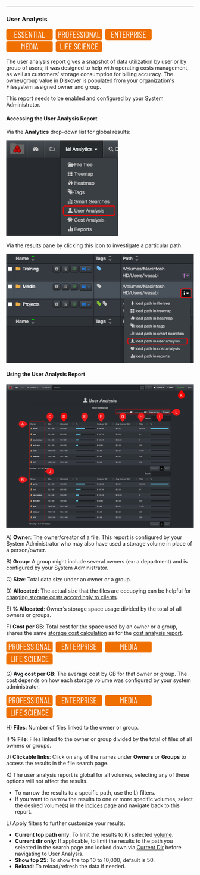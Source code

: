 <p id="user_analysis"></p>

___
### User Analysis 

<img src="images/button_edition_essential.png" width="125">&nbsp;&nbsp;<img src="images/button_edition_professional.png" width="125">&nbsp;&nbsp;<img src="images/button_edition_enterprise.png" width="125">&nbsp;&nbsp;<img src="images/button_edition_media.png" width="125">&nbsp;&nbsp;<img src="images/button_edition_life_science.png" width="125">

The user analysis report gives a snapshot of data utilization by user or by group of users; it was designed to help with operating costs  management, as well as customers’ storage consumption for billing accuracy. The owner/group value in Diskover is populated from your organization's Filesystem assigned owner and group.

This report needs to be enabled and configured by your System Administrator.

#### Accessing the User Analysis Report

Via the  **Analytics**  drop-down list for global results:

<img src="images/image_analytics_user_analysis_access_via_analytics_dropdown_20230215.png" width="300">

Via the results pane by clicking this icon to investigate a particular path.

<img src="images/image_analytics_user_analysis_access_via_results_pane_20230215.png" width="600">

#### Using the User Analysis Report

![Image: User Analysis Report Overview](images/image_analytics_user_analysis_overview_20230215.png)

A) **Owner**: The owner/creator of a file. This report is configured by your System Administrator who may also have used a storage volume in place of a person/owner.

B) **Group**: A group might include several owners (ex: a department) and is configured by your System Administrator.

C) **Size**: Total data size under an owner or a group.

D) **Allocated**: The actual size that the files are occupying can be helpful for [charging storage costs accordingly to clients](#cost_analysis).

E) **% Allocated**: Owner’s storage space usage divided by the total of all owners or groups.

F) **Cost per GB**: Total cost for the space used by an owner or a group, shares the same [storage cost calculation](#cost_config) as for the [cost analysis report](#cost_analysis).

<img src="images/button_edition_professional.png" width="125">&nbsp;&nbsp;<img src="images/button_edition_enterprise.png" width="125">&nbsp;&nbsp;<img src="images/button_edition_media.png" width="125">&nbsp;&nbsp;<img src="images/button_edition_life_science.png" width="125">


G) **Avg cost per GB**: The average cost by GB for that owner or group. The cost depends on how each storage volume was configured by your system administrator.

<img src="images/button_edition_professional.png" width="125">&nbsp;&nbsp;<img src="images/button_edition_enterprise.png" width="125">&nbsp;&nbsp;<img src="images/button_edition_media.png" width="125">&nbsp;&nbsp;<img src="images/button_edition_life_science.png" width="125">


H) **Files**: Number of files linked to the owner or group.

I) **% File**: Files linked to the owner or group divided by the total of files of all owners or groups.

J) **Clickable links**: Click on any of the names under  **Owners**  or  **Groups**  to access the results in the file search page.

K) The user analysis  report is global for all volumes, selecting any of these options will not affect the results.
  - To narrow the results to a specific path, use the L) filters.
  - If you want to narrow the results to one or more specific volumes, select the desired volume(s) in the [indices](#index_selection) page and navigate back to this report.

L) Apply filters to further customize your results:
  - **Current top path only**: To limit the results to K) selected [volume](#storage_volume).
  - **Current dir only**: If applicable, to limit the results to the path you selected in the search page and locked down via [Current Dir](#current_dir) before navigating to User Analysis.
  - **Show top 25**: To show the top 10 to 10,000, default is 50.
  - **Reload**: To reload/refresh the data if needed.
